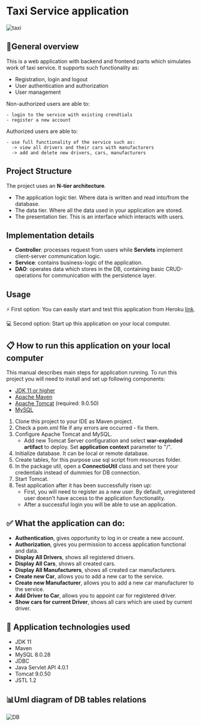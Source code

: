 
# Taxi Service application
![taxi](https://user-images.githubusercontent.com/96411307/183914329-746989f4-c7b1-4a35-b5da-69f36572e19a.png)
## :pencil:General overview

This is a web application with backend and frontend parts which simulates work of taxi service.
It supports such functionality as:

- Registration, login and logout
- User authentication and authorization
- User management

Non-authorized users are able to:

    - login to the service with existing crendtials
    - register a new account

Authorized users are able to:

    - use full functionality of the service such as: 
      -> view all drivers and their cars with manufacturers
      -> add and delete new drivers, cars, manufacturers

## Project Structure

The project uses an **N-tier architecture**.
- The application logic tier. Where data is written and read into/from the database.
- The data tier. Where all the data used in your application are stored.
- The presentation tier. This is an interface which interacts with users.

## Implementation details

- **Controller**: processes request from users while **Servlets** implement client-server communication logic.
- **Service**: contains business-logic of the application.
- **DAO**: operates data which stores in the DB, 
containing basic CRUD-operations for communication with the persistence layer.

## Usage
⚡ First option:
You can easily start and test this application from Heroku [link](https://akishev-taxi-service.herokuapp.com).

:computer: Second option: 
Start up this application on your local computer.

## :clipboard: How to run this application on your local computer
This manual describes main steps for application running.
To run this project you will need to install and set up following components:

- [JDK 11 or higher](https://www.oracle.com/java/technologies/javase-jdk11-downloads.html)
- [Apache Maven](https://maven.apache.org/download.cgi)
- [Apache Tomcat](https://tomcat.apache.org/download-90.cgi) (required: 9.0.50)
- [MySQL](https://dev.mysql.com/downloads/installer)

1. Clone this project to your IDE as Maven project.
2. Check a pom.xml file if any errors are occurred - fix them.
3. Configure Apache Tomcat and MySQL.
   -  Add new Tomcat Server configuration and select **war-exploded artifact** to deploy. Set **application context** parameter to "/".
4. Initialize database. It can be local or remote database.
5. Create tables, for this purpose use sql script from resources folder.
6. In the package util, open a **ConnectioUtil** class and set there your credentials instead of dummies for DB connection.
7. Start Tomcat.
8. Test application after it has been successfully risen up:
   - First, you will need to register as a new user. By default, 
unregistered user doesn't have access to the application functionality.
   - After a successful login you will be able to use an application.

## :white_check_mark: What the application can do:

- **Authentication**, gives opportunity to log in or create a new account.
- **Authorization**, gives you permission to access application functional and data.
- **Display All Drivers**, shows all registered drivers.
- **Display All Cars**, shows all created cars.
- **Display All Manufacturers**, shows all created car manufacturers.
- **Create new Car**, allows you to add a new car to the service.
- **Create new Manufacturer**, allows you to add a new car manufacturer to the service.
- **Add Driver to Car**, allows you to appoint car for registered driver.
- **Show cars for current Driver**, shows all cars which are used by current driver.

## :wrench: Application technologies used

- JDK 11
- Maven
- MySQL 8.0.28
- JDBC
- Java Servlet API 4.0.1
- Tomcat 9.0.50
- JSTL 1.2

## :bar_chart:Uml diagram of DB tables relations
![DB](https://user-images.githubusercontent.com/96411307/183914235-f8a7af84-cf9b-4fd9-b660-8a9f64d6adc8.png)